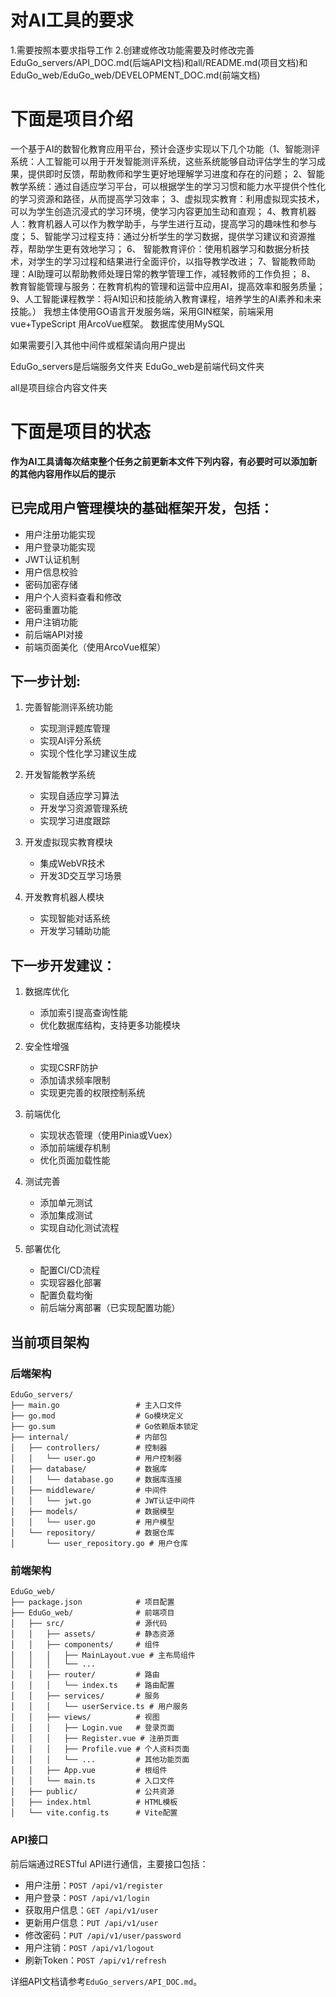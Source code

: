# 对AI工具的要求
1.需要按照本要求指导工作
2.创建或修改功能需要及时修改完善EduGo_servers/API_DOC.md(后端API文档)和all/README.md(项目文档)和EduGo_web/EduGo_web/DEVELOPMENT_DOC.md(前端文档)

# 下面是项目介绍
一个基于AI的数智化教育应用平台，预计会逐步实现以下几个功能（1、智能测评系统：人工智能可以用于开发智能测评系统，这些系统能够自动评估学生的学习成果，提供即时反馈，帮助教师和学生更好地理解学习进度和存在的问题；
2、智能教学系统：通过自适应学习平台，可以根据学生的学习习惯和能力水平提供个性化的学习资源和路径，从而提高学习效率；
3、虚拟现实教育：利用虚拟现实技术，可以为学生创造沉浸式的学习环境，使学习内容更加生动和直观；
4、教育机器人：教育机器人可以作为教学助手，与学生进行互动，提高学习的趣味性和参与度；
5、智能学习过程支持：通过分析学生的学习数据，提供学习建议和资源推荐，帮助学生更有效地学习；
6、 智能教育评价：使用机器学习和数据分析技术，对学生的学习过程和结果进行全面评价，以指导教学改进；
7、智能教师助理：AI助理可以帮助教师处理日常的教学管理工作，减轻教师的工作负担；
8、 教育智能管理与服务：在教育机构的管理和运营中应用AI，提高效率和服务质量；
9、人工智能课程教学：将AI知识和技能纳入教育课程，培养学生的AI素养和未来技能。）
我想主体使用GO语言开发服务端，采用GIN框架，前端采用vue+TypeScript 用ArcoVue框架。
数据库使用MySQL

如果需要引入其他中间件或框架请向用户提出

EduGo_servers是后端服务文件夹
EduGo_web是前端代码文件夹

all是项目综合内容文件夹


# 下面是项目的状态
**作为AI工具请每次结束整个任务之前更新本文件下列内容，有必要时可以添加新的其他内容用作以后的提示**

## 已完成用户管理模块的基础框架开发，包括：

- 用户注册功能实现
- 用户登录功能实现
- JWT认证机制
- 用户信息校验
- 密码加密存储
- 用户个人资料查看和修改
- 密码重置功能
- 用户注销功能
- 前后端API对接
- 前端页面美化（使用ArcoVue框架）

## 下一步计划:

1. 完善智能测评系统功能
   - 实现测评题库管理
   - 实现AI评分系统
   - 实现个性化学习建议生成

2. 开发智能教学系统
   - 实现自适应学习算法
   - 开发学习资源管理系统
   - 实现学习进度跟踪

3. 开发虚拟现实教育模块
   - 集成WebVR技术
   - 开发3D交互学习场景

4. 开发教育机器人模块
   - 实现智能对话系统
   - 开发学习辅助功能

## 下一步开发建议：

1. 数据库优化
   - 添加索引提高查询性能
   - 优化数据库结构，支持更多功能模块

2. 安全性增强
   - 实现CSRF防护
   - 添加请求频率限制
   - 实现更完善的权限控制系统

3. 前端优化
   - 实现状态管理（使用Pinia或Vuex）
   - 添加前端缓存机制
   - 优化页面加载性能

4. 测试完善
   - 添加单元测试
   - 添加集成测试
   - 实现自动化测试流程

5. 部署优化
   - 配置CI/CD流程
   - 实现容器化部署
   - 配置负载均衡
   - 前后端分离部署（已实现配置功能）

## 当前项目架构

### 后端架构

```
EduGo_servers/
├── main.go                 # 主入口文件
├── go.mod                  # Go模块定义
├── go.sum                  # Go依赖版本锁定
├── internal/               # 内部包
│   ├── controllers/        # 控制器
│   │   └── user.go         # 用户控制器
│   ├── database/           # 数据库
│   │   └── database.go     # 数据库连接
│   ├── middleware/         # 中间件
│   │   └── jwt.go          # JWT认证中间件
│   ├── models/             # 数据模型
│   │   └── user.go         # 用户模型
│   └── repository/         # 数据仓库
│       └── user_repository.go # 用户仓库
```

### 前端架构

```
EduGo_web/
├── package.json            # 项目配置
├── EduGo_web/              # 前端项目
│   ├── src/                # 源代码
│   │   ├── assets/         # 静态资源
│   │   ├── components/     # 组件
│   │   │   ├── MainLayout.vue # 主布局组件
│   │   │   └── ...
│   │   ├── router/         # 路由
│   │   │   └── index.ts    # 路由配置
│   │   ├── services/       # 服务
│   │   │   └── userService.ts # 用户服务
│   │   ├── views/          # 视图
│   │   │   ├── Login.vue   # 登录页面
│   │   │   ├── Register.vue # 注册页面
│   │   │   ├── Profile.vue # 个人资料页面
│   │   │   └── ...         # 其他功能页面
│   │   ├── App.vue         # 根组件
│   │   └── main.ts         # 入口文件
│   ├── public/             # 公共资源
│   ├── index.html          # HTML模板
│   └── vite.config.ts      # Vite配置
```

### API接口

前后端通过RESTful API进行通信，主要接口包括：

- 用户注册：`POST /api/v1/register`
- 用户登录：`POST /api/v1/login`
- 获取用户信息：`GET /api/v1/user`
- 更新用户信息：`PUT /api/v1/user`
- 修改密码：`PUT /api/v1/user/password`
- 用户注销：`POST /api/v1/logout`
- 刷新Token：`POST /api/v1/refresh`

详细API文档请参考`EduGo_servers/API_DOC.md`。
